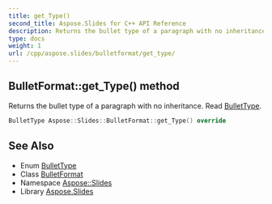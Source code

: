 ```yaml
---
title: get_Type()
second_title: Aspose.Slides for C++ API Reference
description: Returns the bullet type of a paragraph with no inheritance. Read BulletType.
type: docs
weight: 1
url: /cpp/aspose.slides/bulletformat/get_type/
---
```

## BulletFormat::get_Type() method


Returns the bullet type of a paragraph with no inheritance. Read [BulletType](../../bullettype/).

```cpp
BulletType Aspose::Slides::BulletFormat::get_Type() override
```

## See Also

* Enum [BulletType](../bullettype/)
* Class [BulletFormat](./)
* Namespace [Aspose::Slides](../)
* Library [Aspose.Slides](../../)